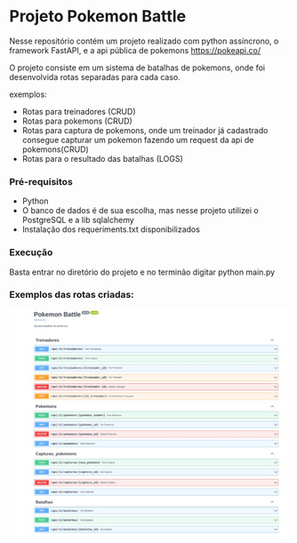 # Projeto Pokemon Battle

Nesse repositório contém um projeto realizado com python assíncrono, o framework
FastAPI, e a api pública de pokemons https://pokeapi.co/

O projeto consiste em um sistema de batalhas de pokemons, onde foi desenvolvida 
rotas separadas para cada caso.

exemplos:

- Rotas para treinadores (CRUD)
- Rotas para pokemons (CRUD)
- Rotas para captura de pokemons, onde um treinador já cadastrado consegue capturar um pokemon
fazendo um request da api de pokemons(CRUD)
- Rotas para o resultado das batalhas (LOGS)
### Pré-requisitos

- Python
- O banco de dados é de sua escolha, mas nesse projeto utilizei o PostgreSQL e a lib sqlalchemy
- Instalação dos requeriments.txt disponibilizados

###  Execução

Basta entrar no diretório do projeto e no terminão digitar python main.py

### Exemplos das rotas criadas:

![Uma rota simples (get)](img/inicial.jpeg)
![Uma rota simples (get)](img/final.jpeg)


